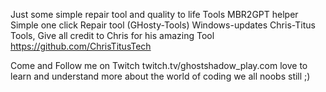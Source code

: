 Just some simple repair tool and quality to life Tools
MBR2GPT helper
Simple one click Repair tool (GHosty-Tools)
Windows-updates
Chris-Titus Tools, Give all credit to Chris for his amazing Tool https://github.com/ChrisTitusTech


Come and Follow me on Twitch twitch.tv/ghostshadow_play.com
love to learn and understand more about the world of coding we all noobs still ;)

